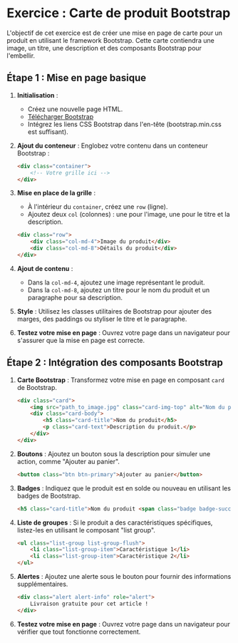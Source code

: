 # Exercice : Carte de produit Bootstrap

L'objectif de cet exercice est de créer une mise en page de carte pour un produit en utilisant le framework Bootstrap. Cette carte contiendra une image, un titre, une description et des composants Bootstrap pour l'embellir.

## Étape 1 : Mise en page basique

1. **Initialisation** :
    - Créez une nouvelle page HTML.
    - [Télécharger Bootstrap](https://github.com/twbs/bootstrap/releases/download/v5.3.2/bootstrap-5.3.2-dist.zip)
    - Intégrez les liens CSS Bootstrap dans l'en-tête (bootstrap.min.css est suffisant).

2. **Ajout du conteneur** :
    Englobez votre contenu dans un conteneur Bootstrap :
    ```html
    <div class="container">
        <!-- Votre grille ici -->
    </div>
    ```

3. **Mise en place de la grille** :
    - À l'intérieur du `container`, créez une `row` (ligne).
    - Ajoutez deux `col` (colonnes) : une pour l'image, une pour le titre et la description.
    ```html
    <div class="row">
        <div class="col-md-4">Image du produit</div>
        <div class="col-md-8">Détails du produit</div>
    </div>
    ```

4. **Ajout de contenu** :
    - Dans la `col-md-4`, ajoutez une image représentant le produit.
    - Dans la `col-md-8`, ajoutez un titre pour le nom du produit et un paragraphe pour sa description.

5. **Style** :
    Utilisez les classes utilitaires de Bootstrap pour ajouter des marges, des paddings ou styliser le titre et le paragraphe.

6. **Testez votre mise en page** :
    Ouvrez votre page dans un navigateur pour s'assurer que la mise en page est correcte.

## Étape 2 : Intégration des composants Bootstrap

1. **Carte Bootstrap** :
    Transformez votre mise en page en composant `card` de Bootstrap.
    ```html
    <div class="card">
        <img src="path_to_image.jpg" class="card-img-top" alt="Nom du produit">
        <div class="card-body">
            <h5 class="card-title">Nom du produit</h5>
            <p class="card-text">Description du produit.</p>
        </div>
    </div>
    ```

2. **Boutons** :
    Ajoutez un bouton sous la description pour simuler une action, comme "Ajouter au panier".
    ```html
    <button class="btn btn-primary">Ajouter au panier</button>
    ```

3. **Badges** :
    Indiquez que le produit est en solde ou nouveau en utilisant les badges de Bootstrap.
    ```html
    <h5 class="card-title">Nom du produit <span class="badge badge-success">Nouveau</span></h5>
    ```

4. **Liste de groupes** :
    Si le produit a des caractéristiques spécifiques, listez-les en utilisant le composant "list group".
    ```html
    <ul class="list-group list-group-flush">
        <li class="list-group-item">Caractéristique 1</li>
        <li class="list-group-item">Caractéristique 2</li>
    </ul>
    ```

5. **Alertes** :
    Ajoutez une alerte sous le bouton pour fournir des informations supplémentaires.
    ```html
    <div class="alert alert-info" role="alert">
        Livraison gratuite pour cet article !
    </div>
    ```

6. **Testez votre mise en page** :
    Ouvrez votre page dans un navigateur pour vérifier que tout fonctionne correctement.
